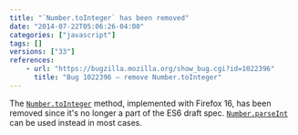 ```yaml
---
title: "`Number.toInteger` has been removed"
date: "2014-07-22T05:06:26-04:00"
categories: ["javascript"]
tags: []
versions: ["33"]
references:
    - url: "https://bugzilla.mozilla.org/show_bug.cgi?id=1022396"
      title: "Bug 1022396 – remove Number.toInteger"
---
```

The [`Number.toInteger`](https://developer.mozilla.org/docs/Web/JavaScript/Reference/Global_Objects/Number/toInteger) method, implemented with Firefox 16, has been removed since it's no longer a part of the ES6 draft spec. [`Number.parseInt`](https://developer.mozilla.org/docs/Web/JavaScript/Reference/Global_Objects/Number/parseInt) can be used instead in most cases.
